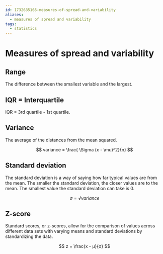 ```yaml
---
id: 1732635165-measures-of-spread-and-variability
aliases:
  - measures of spread and variability
tags:
  - statistics
---
```


# Measures of spread and variability

## Range

The difference between the smallest variable and the largest.

## IQR = Interquartile

IQR = 3rd quartile - 1st quartile.

## Variance

The average of the distances from the mean squared.

$$
variance = \frac{ \Sigma (x - \mu)^2}{n}
$$

## Standard deviation

The standard deviation is a way of saying how far
typical values are from the mean. The smaller the standard deviation,
the closer values are to the mean. The smallest value the standard
deviation can take is 0.

$$
σ = √variance
$$

## Z-score

Standard scores, or z-scores, allow for the comparison of values
across different data sets with varying means and standard deviations
by standardizing the data.

$$
z = \frac{x - μ}{σ}
$$
